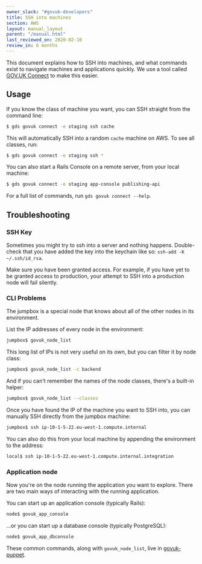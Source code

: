 ```yaml
---
owner_slack: "#govuk-developers"
title: SSH into machines
section: AWS
layout: manual_layout
parent: "/manual.html"
last_reviewed_on: 2020-02-10
review_in: 6 months
---
```


This document explains how to SSH into machines, and what commands exist to navigate machines and applications quickly. We use a tool called [GOV.UK Connect] to make this easier.

## Usage

If you know the class of machine you want, you can SSH straight from the command line:

```sh
$ gds govuk connect -e staging ssh cache
```

This will automatically SSH into a random `cache` machine on AWS. To see all classes, run:

```sh
$ gds govuk connect -e staging ssh *
```

You can also start a Rails Console on a remote server, from your local machine:

```sh
$ gds govuk connect -e staging app-console publishing-api
```

For a full list of commands, run `gds govuk connect --help`.

## Troubleshooting

### SSH Key

Sometimes you might try to ssh into a server and nothing happens. Double-check that you
have added the key into the keychain like so: `ssh-add -K ~/.ssh/id_rsa`.

Make sure you have been granted access. For example, if you have yet to be granted access
to production, your attempt to SSH into a production node will fail silently.

### CLI Problems

The jumpbox is a special node that knows about all of the other nodes in its environment.

List the IP addresses of every node in the environment:

```sh
jumpbox$ govuk_node_list
```

This long list of IPs is not very useful on its own, but you can filter it by node class:

```sh
jumpbox$ govuk_node_list -c backend
```

And if you can't remember the names of the node classes, there's a built-in helper:

```sh
jumpbox$ govuk_node_list --classes
```

Once you have found the IP of the machine you want to SSH into, you can manually SSH
directly from the jumpbox machine:

```sh
jumpbox$ ssh ip-10-1-5-22.eu-west-1.compute.internal
```

You can also do this from your local machine by appending the environment to the address:

```sh
local$ ssh ip-10-1-5-22.eu-west-1.compute.internal.integration
```

### Application node

Now you're on the node running the application you want to explore. There are two main
ways of interacting with the running application.

You can start up an application console (typically Rails):

```sh
node$ govuk_app_console
```

...or you can start up a database console (typically PostgreSQL):

```sh
node$ govuk_app_dbconsole
```

These common commands, along with `govuk_node_list`, live in
[govuk-puppet](https://github.com/alphagov/govuk-puppet).

[GOV.UK Connect]: https://github.com/alphagov/govuk-connect
